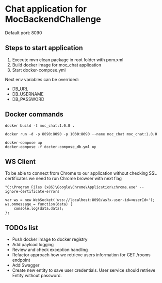 # Chat application for MocBackendChallenge

Default port: 8090

## Steps to start application
1. Execute mvn clean package in root folder with pom.xml
2. Build docker image for moc_chat application
3. Start docker-compose.yml

Next env variables can be overrided:
* DB_URL
* DB_USERNAME
* DB_PASSWORD


## Docker commands

```
docker build -t moc_chat:1.0.0 .

docker run -d -p 8090:8090 -p 1030:8090 --name moc_chat moc_chat:1.0.0

docker-compose up
docker-compose -f docker-compose_db.yml up
```

## WS Client
To be able to connect from Chrome to our application without checking SSL certificates
we need to run Chrome browser with next flag
```
"C:\Program Files (x86)\Google\Chrome\Application\chrome.exe" --ignore-certificate-errors
```

```
var ws = new WebSocket('wss://localhost:8090/ws?x-user-id=<userId>');
ws.onmessage = function(data) {
    console.log(data.data);
};
```

## TODOs list
* Push docker image to docker registry
* Add payload logging
* Review and check exception handling
* Refactor approach how we retrieve users information for GET /rooms endpoint
* Add Swagger
* Create new entity to save user credentials. User service should retrieve Entity without password.
